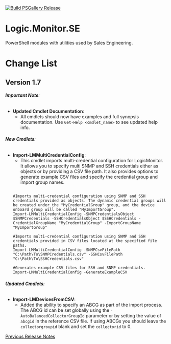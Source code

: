 [![Build PSGallery Release](https://github.com/stevevillardi/Logic.Monitor.SE/actions/workflows/main.yml/badge.svg)](https://github.com/stevevillardi/Logic.Monitor.SE/actions/workflows/main.yml)

# Logic.Monitor.SE
PowerShell modules with utilities used by Sales Engineering.

# Change List

## Version 1.7
###### **Important Note**:
- **Updated Cmdlet Documentation**:
  - All cmdlets should now have examples and full synopsis documentation. Use ```Get-Help <cmdlet_name>``` to see updated help info.

###### **New Cmdlets**:
- **Import-LMMultiCredentialConfig**:
  - This cmdlet imports multi-credential configuration for LogicMonitor. It allows you to specify multi SNMP and SSH credentials either as objects or by providing a CSV file path. It also provides options to generate example CSV files and specify the credential group and import group names.
  ```

  #Imports multi-credential configuration using SNMP and SSH credentials provided as objects. The dynamic credential groups will be created under the "MyCredentialGroup" group, and the device onboard group will be called "MyImportGroup".
  Import-LMMultiCredentialConfig -SNMPCredentialsObject $SNMPCredentials -SSHCredentialsObject $SSHCredentials -CredentialGroupName "MyCredentialGroup" -ImportGroupName "MyImportGroup"

  #Imports multi-credential configuration using SNMP and SSH credentials provided in CSV files located at the specified file paths.
  Import-LMMultiCredentialConfig -SNMPCsvFilePath "C:\Path\To\SNMPCredentials.csv" -SSHCsvFilePath "C:\Path\To\SSHCredentials.csv"

  #Generates example CSV files for SSH and SNMP credentials.
  Import-LMMultiCredentialConfig -GenerateExampleCSV
  ```


###### **Updated Cmdlets**:
- **Import-LMDevicesFromCSV**: 
  - Added the ability to specify an ABCG as part of the import process. The ABCG id can be set globally using the ```-AutoBalancedCollectorGroupId``` parameter or by setting the value of ```abcgid``` in the reference CSV file. If using ABCGs you should leave the ```collectorgroupid``` blank and set the ```collectorid``` to 0.

[Previous Release Notes](RELEASENOTES.md)
